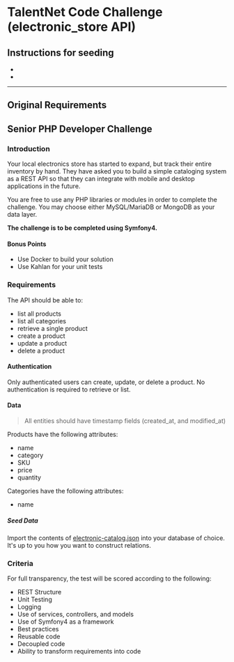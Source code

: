 # TalentNet Code Challenge (electronic_store API)


## Instructions for seeding
*
*

___


## Original Requirements


## Senior PHP Developer Challenge

### Introduction
Your local electronics store has started to expand, but track their entire inventory by hand.  They have asked you to build a simple cataloging system as a REST API so that they can integrate with mobile and desktop applications in the future.

You are free to use any PHP libraries or modules in order to complete the challenge.  You may choose either MySQL/MariaDB or MongoDB as your data layer.

**The challenge is to be completed using Symfony4.**

#### Bonus Points
* Use Docker to build your solution
* Use Kahlan for your unit tests

### Requirements

The API should be able to:
* list all products
* list all categories
* retrieve a single product
* create a product
* update a product
* delete a product

#### Authentication
Only authenticated users can create, update, or delete a product.  No authentication is required to retrieve or list.

#### Data
> All entities should have timestamp fields (created_at, and modified_at)

Products have the following attributes: 
* name
* category
* SKU
* price
* quantity

Categories have the following attributes:
* name

##### Seed Data
Import the contents of [electronic-catalog.json](../data/seeds/electronic-catalog.json) into your database of choice.  It's up to you how you want to construct relations.

### Criteria
For full transparency, the test will be scored according to the following:
* REST Structure
* Unit Testing
* Logging
* Use of services, controllers, and models
* Use of Symfony4 as a framework
* Best practices
* Reusable code
* Decoupled code
* Ability to transform requirements into code
